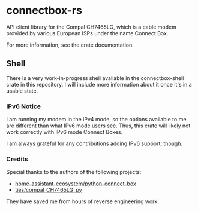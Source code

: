 # connectbox-rs
API client library for the Compal CH7465LG, which is a cable modem provided by various European ISPs under the name Connect Box.

For more information, see the crate documentation.

## Shell
There is a very work-in-progress shell available in the connectbox-shell crate in this repository. I will include more information about it once it's in a usable state.

### IPv6 Notice
I am running my modem in the IPv4 mode, so the options available to me are different than what IPv6 mode users see. Thus, this crate will likely not work correctly with IPv6 mode Connect Boxes.

I am always grateful for any contributions adding IPv6 support, though.

### Credits
Special thanks to the authors of the following projects:
 * [home-assistant-ecosystem/python-connect-box](https://github.com/home-assistant-ecosystem/python-connect-box)
 * [ties/compal_CH7465LG_py](https://github.com/ties/compal_CH7465LG_py)

They have saved me from hours of reverse engineering work.